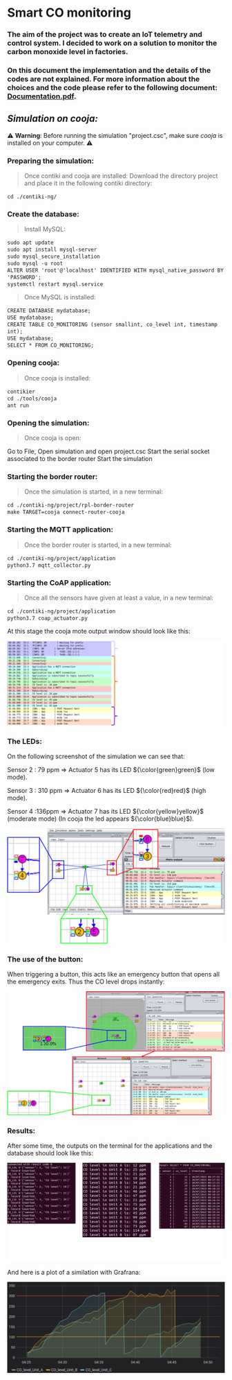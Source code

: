 # Smart CO monitoring

### The aim of the project was to create an IoT telemetry and control system. I decided to work on a solution to monitor the carbon monoxide level in factories.

### On this document the implementation and the details of the codes are not explained. For more information about the choices and the code please refer to the following document:  [Documentation.pdf](Documentation.pdf).

## 
##

## _Simulation on cooja:_
⚠️ **Warning**: Before running the simulation "project.csc", make sure *cooja* is installed on your computer. ⚠️

### Preparing the simulation:
> Once contiki and cooja are installed:
Download the directory project and place it in the following contiki directory:
```  
cd ./contiki-ng/
```

### Create the database:
> Install MySQL:
```  
sudo apt update
sudo apt install mysql-server
sudo mysql_secure_installation
sudo mysql -u root
ALTER USER 'root'@'localhost' IDENTIFIED WITH mysql_native_password BY 'PASSWORD';
systemctl restart mysql.service
```


> Once MySQL is installed:
```  
CREATE DATABASE mydatabase;
USE mydatabase;
CREATE TABLE CO_MONITORING (sensor smallint, co_level int, timestamp int);
USE mydatabase;
SELECT * FROM CO_MONITORING;
```


### Opening cooja:
> Once cooja is installed:
```
contikier    
cd ./tools/cooja
ant run
```

### Opening the simulation:
> Once cooja is open:

Go to File, Open simulation and open project.csc 
Start the serial socket associated to the border router
Start the simulation

### Starting the border router:
> Once the simulation is started, in a new terminal:
```
cd ./contiki-ng/project/rpl-border-router
make TARGET=cooja connect-router-cooja
```

### Starting the MQTT application:
> Once the border router is started, in a new terminal:
```
cd ./contiki-ng/project/application
python3.7 mqtt_collector.py
```

### Starting the CoAP application:
> Once all the sensors have given at least a value, in a new terminal:
```
cd ./contiki-ng/project/application
python3.7 coap_actuator.py
```

At this stage the cooja mote output window should look like this:

![Screenshot](illustrations/start_simulation.png)

### The LEDs:
On the following screenshot of the simulation we can see that:

Sensor 2 : 79 ppm => Actuator 5 has its LED ${\color{green}green}$ (low mode).

Sensor 3 : 310 ppm => Actuator 6 has its LED ${\color{red}red}$ (high mode).

Sensor 4 :136ppm => Actuator 7 has its LED ${\color{yellow}yellow}$ (moderate mode) (In cooja the led appears ${\color{blue}blue}$).

![Screenshot](illustrations/leds_simulation.png)

### The use of the button:
When triggering a button, this acts like an emergency button that opens all the emergency exits. Thus the CO level drops instantly:

![Screenshot](illustrations/button.png)

### Results:
After some time, the outputs on the terminal for the applications and the database should look like this:

![Screenshot](illustrations/merged_terminal_applications.png)


And here is a plot of a similation with Grafrana:

![Screenshot](illustrations/grafana.png)
